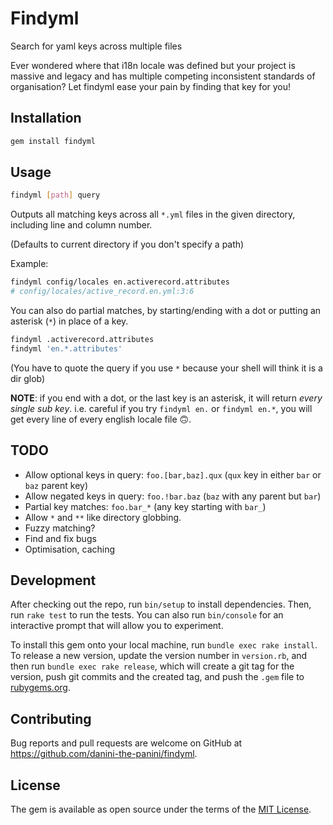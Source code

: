# Findyml

Search for yaml keys across multiple files

Ever wondered where that i18n locale was defined but your project is massive and legacy and has multiple competing inconsistent standards of organisation? Let findyml ease your pain by finding that key for you!

## Installation

```sh
gem install findyml
```

## Usage

```sh
findyml [path] query
```

Outputs all matching keys across all `*.yml` files in the given directory, including line and column number.

(Defaults to current directory if you don't specify a path)

Example:

```sh
findyml config/locales en.activerecord.attributes
# config/locales/active_record.en.yml:3:6
```

You can also do partial matches, by starting/ending with a dot or putting an asterisk (`*`) in place of a key.

```sh
findyml .activerecord.attributes
findyml 'en.*.attributes'
```

(You have to quote the query if you use `*` because your shell will think it is a dir glob)

**NOTE**: if you end with a dot, or the last key is an asterisk, it will return _every single sub key_. i.e. careful if you try `findyml en.` or `findyml en.*`, you will get every line of every english locale file 🙃.

## TODO

- Allow optional keys in query: `foo.[bar,baz].qux` (`qux` key in either `bar` or `baz` parent key)
- Allow negated keys in query: `foo.!bar.baz` (`baz` with any parent but `bar`)
- Partial key matches: `foo.bar_*` (any key starting with `bar_`)
- Allow `*` and `**` like directory globbing.
- Fuzzy matching?
- Find and fix bugs
- Optimisation, caching

## Development

After checking out the repo, run `bin/setup` to install dependencies. Then, run `rake test` to run the tests. You can also run `bin/console` for an interactive prompt that will allow you to experiment.

To install this gem onto your local machine, run `bundle exec rake install`. To release a new version, update the version number in `version.rb`, and then run `bundle exec rake release`, which will create a git tag for the version, push git commits and the created tag, and push the `.gem` file to [rubygems.org](https://rubygems.org).

## Contributing

Bug reports and pull requests are welcome on GitHub at https://github.com/danini-the-panini/findyml.

## License

The gem is available as open source under the terms of the [MIT License](https://opensource.org/licenses/MIT).
